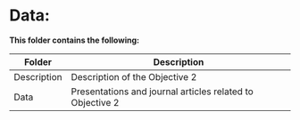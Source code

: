 # Data:

**This folder contains the following:**

Folder |  Description
--- | ---
Description | Description of the Objective 2
Data | Presentations and journal articles related to Objective 2
